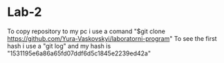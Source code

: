 # Lab-2

To copy repository to my pc i use a comand "$git clone https://github.com/Yura-Vaskovskyi/laboratorni-program"
To see the first hash i use a "git log" and my hash is "1531195e6a86a65fd07ddf6d5c1845e2239ed42a"
